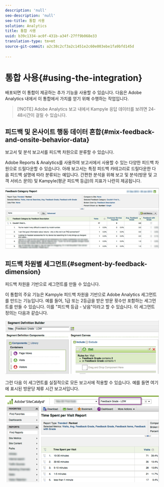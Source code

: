 ```yaml
---
description: 'null'
seo-description: 'null'
seo-title: 통합 사용
solution: Analytics
title: 통합 사용
uuid: b39c1334-ac0f-431b-a34f-27ff9b068e33
translation-type: tm+mt
source-git-commit: a2c38c2cf3a2c1451e2c60e003ebe1fa9bfd145d

---
```



# 통합 사용{#using-the-integration}

배포되면 이 통합이 제공하는 추가 기능을 사용할 수 있습니다. 다음은 Adobe Analytics 내에서 이 통합에서 가치를 얻기 위해 수행하는 작업입니다.

> [!NOTE] Adobe Analytics 보고 내에서 Kampyle 응답 데이터를 보려면 24-48시간이 걸릴 수 있습니다.

## 피드백 및 온사이트 행동 데이터 혼합{#mix-feedback-and-onsite-behavior-data}

보고서 및 분석 보고서를 피드백 차원으로 분류할 수 있습니다.

Adobe Reports &amp; Analytics를 사용하여 보고서에서 사용할 수 있는 다양한 피드백 차원으로 드릴다운할 수 있습니다. 아래 보고서는 특정 피드백 카테고리로 드릴다운한 다음 피드백 설명에 따라 분류되는 예입니다. 간편한 분석을 위해 보고 및 분석(방문 및 고객 서비스 문의) 및 Kampyle(평균 피드백 등급)의 지표가 나란히 제공됩니다.

![](assets/feedback_category_report.png)

## 피드백 차원별 세그먼트{#segment-by-feedback-dimension}

피드백 차원을 기반으로 세그먼트를 만들 수 있습니다.

이 통합의 주요 기능은 Kampyle 피드백 차원을 기반으로 Adobe Analytics 세그먼트를 만드는 기능입니다. 예를 들어, 1급 또는 2등급을 받은 방문 횟수만 포함하는 세그먼트를 만들 수 있습니다. 이를 "피드백 등급 - 낮음"이라고 할 수 있습니다. 이 세그먼트 정의는 다음과 같습니다.

![](assets/segment_feedback.png)

그런 다음 이 세그먼트를 실질적으로 모든 보고서에 적용할 수 있습니다. 예를 들면 여기에 표시된 방문당 체류 시간 보고서입니다.

![](assets/time_spent_per_visit.png)